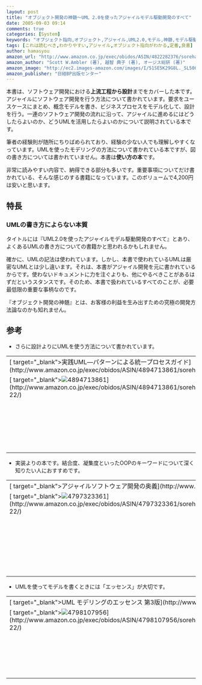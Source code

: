 ```yaml
---
layout: post
title: "オブジェクト開発の神髄〜UML 2.0を使ったアジャイルモデル駆動開発のすべて"
date: 2005-09-03 09:14
comments: true
categories: [System]
keywords: "オブジェクト指向,オブジェクト,アジャイル,UML2.0,モデル,神髄,モデル駆動"
tags: [これは読むべき,わかりやすい,アジャイル,オブジェクト指向がわかる,定番,良書]
author: hamasyou
amazon_url: "http://www.amazon.co.jp/exec/obidos/ASIN/4822282376/sorehabooks-22/250-7226122-5222637?%5Fencoding=UTF8&camp=247&link%5Fcode=xm2"
amazon_author: "Scott W.Ambler (著), 越智 典子 (著), オージス総研 (著)"
amazon_image: "http://ec2.images-amazon.com/images/I/51SE5K29G8L._SL500_AA300_.jpg"
amazon_publisher: "日経BP出版センター"
---
```


本書は、ソフトウェア開発における<strong>上流工程から設計</strong>までをカバーした本です。アジャイルにソフトウェア開発を行う方法について書かれています。要求をユースケースにまとめ、概念モデルを書き、ビジネスプロセスをモデル化して、設計を行う。一連のソフトウェア開発の流れに沿って、アジャイルに進めるにはどうしたらよいのか、どうUMLを活用したらよいのかについて説明されている本です。

筆者の経験則が随所にちりばめられており、経験の少ない人でも理解しやすくなっています。UMLを使ったモデリングの方法について書かれている本ですが、図の書き方については書かれていません。本書は<strong>使い方の本</strong>です。

非常に読みやすい内容で、納得できる部分も多いです。重要事項についてだけ書かれている、そんな感じのする書籍になっています。このボリュームで4,200円は安いと思います。


<!-- more -->

<h2>特長</h2>

<h3>UMLの書き方によらない本質</h3>

タイトルには『UML2.0を使ったアジャイルモデル駆動開発のすべて』とあり、よくあるUMLの書き方についての書籍かと思われるかもしれません。

確かに、UMLの記法は使われています。しかし、本書で使われているUMLは厳密なUMLとは少し違います。それは、本書がアジャイル開発を元に書かれているからです。使わないドキュメントに力を注ぐよりも、他にやるべきことがあるはずだというスタンスです。そのため、本書で扱われているすべてのことが、必要最低限の重要な事柄なのです。

『オブジェクト開発の神髄』とは、お客様の利益を生み出すための究極の開発方法論なのかも知れません。

<h2>参考</h2>

+ さらに設計よりにUMLを使う方法について書かれています。
<div class="rakuten"><table  border="0" cellpadding="5"><tr><td colspan="2" >[ target="_blank">実践UML―パターンによる統一プロセスガイド](http://www.amazon.co.jp/exec/obidos/ASIN/4894713861/sorehabooks-22/)</td></tr><tr><td valign="top">[ target="_blank"><img src="http://images.amazon.com/images/P/4894713861.09._SCMZZZZZZZ_.jpg"   border="0" alt="4894713861" />](http://www.amazon.co.jp/exec/obidos/ASIN/4894713861/sorehabooks-22/)</td><td valign="top" /><font size="-1">クレーグ ラーマン Craig Larman 依田 光江 <br /><br /><iframe scrolling="no" frameborder="0" width="200" height="40" hspace="0" vspace="0" marginheight="0" marginwidth="0" src="http://webservices.amazon.co.jp/onca/xml?Service=AWSECommerceService&SubscriptionId=0G91FPYVW6ZGWBH4Y9G2&AssociateTag=goodpic-22&Operation=ItemLookup&IdType=ASIN&ContentType=text/html&Page=1&ResponseGroup=Offers&ItemId=4894713861&Version=2004-10-04&Style=http://www.g-tools.net/xsl/priceFFFFFF.xsl"></iframe><br /><strong>おすすめ平均  </strong><img src="http://g-images.amazon.com/images/G/01/detail/stars-5-0.gif"   border="0" alt="star" /><br /><img src="http://g-images.amazon.com/images/G/01/detail/stars-5-0.gif"   border="0" alt="star" />UMLの実践的な使い方を包括的に理解できる<br /><img src="http://g-images.amazon.com/images/G/01/detail/stars-5-0.gif"   border="0" alt="star" />ソフトウェア開発のなかでUMLをどう使うかが良くわかります<br /><br />[ target="_blank" />Amazonで詳しく見る](http://www.amazon.co.jp/exec/obidos/ASIN/4894713861/sorehabooks-22/)</font><font size="-2">by [ >G-Tools](http://www.goodpic.com/mt/aws/index.html)</font></td></tr></table></div>

+ 実装よりの本です。結合度、凝集度といったOOPのキーワードについて深く知りたい人におすすめです。
<div class="rakuten"><table  border="0" cellpadding="5"><tr><td colspan="2" >[ target="_blank">アジャイルソフトウェア開発の奥義](http://www.amazon.co.jp/exec/obidos/ASIN/4797323361/sorehabooks-22/)</td></tr><tr><td valign="top">[ target="_blank"><img src="http://images.amazon.com/images/P/4797323361.09._SCMZZZZZZZ_.jpg"   border="0" alt="4797323361" />](http://www.amazon.co.jp/exec/obidos/ASIN/4797323361/sorehabooks-22/)</td><td valign="top" /><font size="-1">ロバート・C・マーチン 瀬谷 啓介 <br /><br /><iframe scrolling="no" frameborder="0" width="200" height="40" hspace="0" vspace="0" marginheight="0" marginwidth="0" src="http://webservices.amazon.co.jp/onca/xml?Service=AWSECommerceService&SubscriptionId=0G91FPYVW6ZGWBH4Y9G2&AssociateTag=goodpic-22&Operation=ItemLookup&IdType=ASIN&ContentType=text/html&Page=1&ResponseGroup=Offers&ItemId=4797323361&Version=2004-10-04&Style=http://www.g-tools.net/xsl/priceFFFFFF.xsl"></iframe><br /><strong>おすすめ平均  </strong><img src="http://g-images.amazon.com/images/G/01/detail/stars-4-5.gif"   border="0" alt="star" /><br /><img src="http://g-images.amazon.com/images/G/01/detail/stars-4-0.gif"   border="0" alt="star" />いい本だとおもいます<br /><img src="http://g-images.amazon.com/images/G/01/detail/stars-5-0.gif"   border="0" alt="star" />「奥義」の名に恥じない内容<br /><img src="http://g-images.amazon.com/images/G/01/detail/stars-5-0.gif"   border="0" alt="star" />体系だてられた経験的ガイドラインか。<br /><br />[ target="_blank" />Amazonで詳しく見る](http://www.amazon.co.jp/exec/obidos/ASIN/4797323361/sorehabooks-22/)</font><font size="-2">by [ >G-Tools](http://www.goodpic.com/mt/aws/index.html)</font></td></tr></table></div>

+ UMLを使ってモデルを書くときには「エッセンス」が大切です。
<div class="rakuten"><table  border="0" cellpadding="5"><tr><td colspan="2" >[ target="_blank">UML モデリングのエッセンス 第3版](http://www.amazon.co.jp/exec/obidos/ASIN/4798107956/sorehabooks-22/)</td></tr><tr><td valign="top">[ target="_blank"><img src="http://images.amazon.com/images/P/4798107956.01._SCMZZZZZZZ_.jpg"   border="0" alt="4798107956" />](http://www.amazon.co.jp/exec/obidos/ASIN/4798107956/sorehabooks-22/)</td><td valign="top" /><font size="-1">マーチン・ファウラー 羽生田 栄一 <br /><br /><iframe scrolling="no" frameborder="0" width="200" height="40" hspace="0" vspace="0" marginheight="0" marginwidth="0" src="http://webservices.amazon.co.jp/onca/xml?Service=AWSECommerceService&SubscriptionId=0G91FPYVW6ZGWBH4Y9G2&AssociateTag=goodpic-22&Operation=ItemLookup&IdType=ASIN&ContentType=text/html&Page=1&ResponseGroup=Offers&ItemId=4798107956&Version=2004-10-04&Style=http://www.g-tools.net/xsl/priceFFFFFF.xsl"></iframe><br /><strong>おすすめ平均  </strong><img src="http://g-images.amazon.com/images/G/01/detail/stars-4-0.gif"   border="0" alt="star" /><br /><img src="http://g-images.amazon.com/images/G/01/detail/stars-4-0.gif"   border="0" alt="star" />UMLを仕事で使う前に<br /><br />[ target="_blank" />Amazonで詳しく見る](http://www.amazon.co.jp/exec/obidos/ASIN/4798107956/sorehabooks-22/)</font><font size="-2">by [ >G-Tools](http://www.goodpic.com/mt/aws/index.html)</font></td></tr></table></div>




